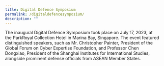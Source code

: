 ```yaml
---
title: Digital Defence Symposium
permalink: /digitaldefencesymposium/
description: ""
---
```

The inaugural Digital Defence Symposium took place on July 17, 2023, at the ParkRoyal Collection Hotel in Marina Bay, Singapore. The event featured distinguished speakers, such as Mr. Christopher Painter, President of the Global Forum on Cyber Expertise Foundation, and Professor Chen Dongxiao, President of the Shanghai Institutes for International Studies, alongside prominent defense officials from ASEAN Member States.